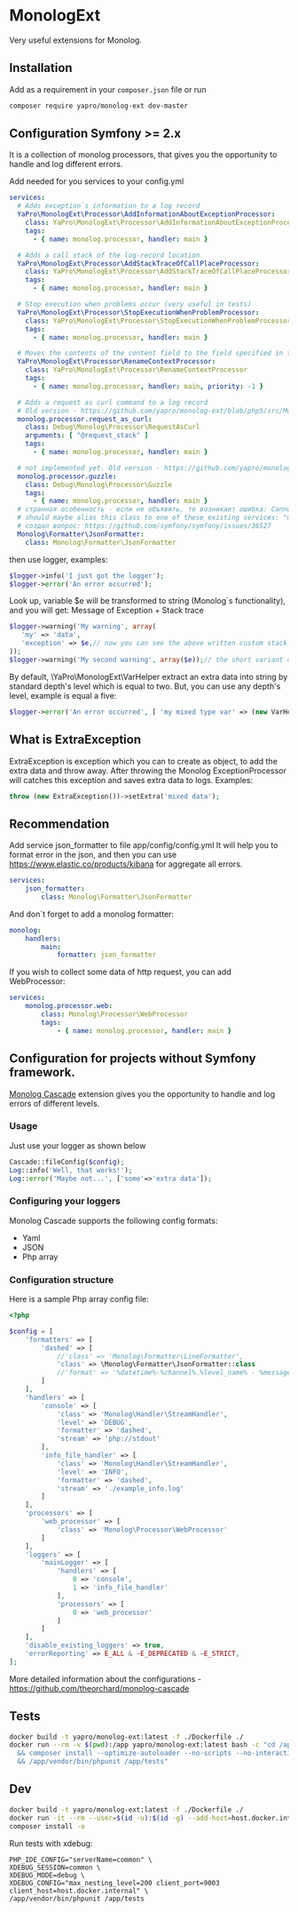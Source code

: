 MonologExt
===============
Very useful extensions for Monolog.

Installation
------------

Add as a requirement in your `composer.json` file or run
```sh
composer require yapro/monolog-ext dev-master
```

Configuration Symfony >= 2.x
------------

It is a collection of monolog processors, that gives you the opportunity to handle and log different errors.

Add needed for you services to your config.yml

```yml
services:
  # Adds exception`s information to a log record
  YaPro\MonologExt\Processor\AddInformationAboutExceptionProcessor:
    class: YaPro\MonologExt\Processor\AddInformationAboutExceptionProcessor
    tags:
      - { name: monolog.processor, handler: main }

  # Adds a call stack of the log-record location
  YaPro\MonologExt\Processor\AddStackTraceOfCallPlaceProcessor:
    class: YaPro\MonologExt\Processor\AddStackTraceOfCallPlaceProcessor
    tags:
      - { name: monolog.processor, handler: main }

  # Stop execution when problems occur (very useful in tests)
  YaPro\MonologExt\Processor\StopExecutionWhenProblemProcessor:
    class: YaPro\MonologExt\Processor\StopExecutionWhenProblemProcessor
    tags:
      - { name: monolog.processor, handler: main }

  # Moves the contents of the content field to the field specified in the processor constructor + removes the context field
  YaPro\MonologExt\Processor\RenameContextProcessor:
    class: YaPro\MonologExt\Processor\RenameContextProcessor
    tags:
      - { name: monolog.processor, handler: main, priority: -1 }

  # Adds a request as curl command to a log record
  # Old version - https://github.com/yapro/monolog-ext/blob/php5/src/Monolog/Processor/RequestAsCurl.php
  monolog.processor.request_as_curl:
    class: Debug\Monolog\Processor\RequestAsCurl
    arguments: [ "@request_stack" ]
    tags:
      - { name: monolog.processor, handler: main }

  # not implemented yet. Old version - https://github.com/yapro/monolog-ext/blob/php5/src/Monolog/Processor/Guzzle.php
  monolog.processor.guzzle:
    class: Debug\Monolog\Processor\Guzzle
    tags:
      - { name: monolog.processor, handler: main }
  # странная особенность - если не объявить, то возникает ошибка: Cannot autowire service, no such service exists. You
  # should maybe alias this class to one of these existing services: "monolog.formatter.json", "monolog.formatter.loggly".
  # создал вопрос: https://github.com/symfony/symfony/issues/36527
  Monolog\Formatter\JsonFormatter:
    class: Monolog\Formatter\JsonFormatter

```
then use logger, examples:

```php
$logger->info('I just got the logger');
$logger->error('An error occurred');
```

Look up, variable $e will be transformed to string (Monolog`s functionality), and you will get: Message of Exception + Stack trace
```php
$logger->warning('My warning', array(
   'my' => 'data',
   'exception' => $e,// now you can see the above written custom stack trace as a string
));
$logger->warning('My second warning', array($e));// the short variant of version which you can see the above
```
By default, \YaPro\MonologExt\VarHelper extract an extra data into string by standard depth's level which is equal
to two. But, you can use any depth's level, example is equal a five:
```php
$logger->error('An error occurred', [ 'my mixed type var' => (new VarHelper)->dump($myVar, 5) ] );
```

What is ExtraException
------------------------

ExtraException is exception which you can to create as object, to add the extra data and throw away. After throwing the 
Monolog ExceptionProcessor will catches this exception and saves extra data to logs. Examples:

```php
throw (new ExtraException())->setExtra('mixed data');
```

Recommendation
------------------------
Add service json_formatter to file app/config/config.yml
It will help you to format error in the json, and then you can use https://www.elastic.co/products/kibana for aggregate all errors.
```yml
services:
    json_formatter:
        class: Monolog\Formatter\JsonFormatter
```
And don`t forget to add a monolog formatter:
```yml
monolog:
    handlers:
        main:
            formatter: json_formatter
```
If you wish to collect some data of http request, you can add WebProcessor:
```yml
services:
    monolog.processor.web:
        class: Monolog\Processor\WebProcessor
        tags:
            - { name: monolog.processor, handler: main }
```

Configuration for projects without Symfony framework.
------------

[Monolog Cascade](https://github.com/theorchard/monolog-cascade) extension gives you the opportunity to 
handle and log errors of different levels.

### Usage

Just use your logger as shown below
```php
Cascade::fileConfig($config);
Log::info('Well, that works!');
Log::error('Maybe not...', ['some'=>'extra data']);
```

### Configuring your loggers

Monolog Cascade supports the following config formats:
- Yaml
- JSON
- Php array

### Configuration structure

Here is a sample Php array config file:

```php
<?php

$config = [
    'formatters' => [
        'dashed' => [
            //'class' => 'Monolog\Formatter\LineFormatter',
            'class' => \Monolog\Formatter\JsonFormatter::class
            //'format' => '%datetime%-%channel%.%level_name% - %message%'
        ]
    ],
    'handlers' => [
        'console' => [
            'class' => 'Monolog\Handler\StreamHandler',
            'level' => 'DEBUG',
            'formatter' => 'dashed',
            'stream' => 'php://stdout'
        ],
        'info_file_handler' => [
            'class' => 'Monolog\Handler\StreamHandler',
            'level' => 'INFO',
            'formatter' => 'dashed',
            'stream' => './example_info.log'
        ]
    ],
    'processors' => [
        'web_processor' => [
            'class' => 'Monolog\Processor\WebProcessor'
        ]
    ],
    'loggers' => [
        'mainLogger' => [
            'handlers' => [
                0 => 'console',
                1 => 'info_file_handler'
            ],
            'processors' => [
                0 => 'web_processor'
            ]
        ]
    ],
    'disable_existing_loggers' => true,
    'errorReporting' => E_ALL & ~E_DEPRECATED & ~E_STRICT,
];
```

More detailed information about the configurations - https://github.com/theorchard/monolog-cascade

Tests
------------
```sh
docker build -t yapro/monolog-ext:latest -f ./Dockerfile ./
docker run --rm -v $(pwd):/app yapro/monolog-ext:latest bash -c "cd /app \
  && composer install --optimize-autoloader --no-scripts --no-interaction \
  && /app/vendor/bin/phpunit /app/tests"
```

Dev
------------
```sh
docker build -t yapro/monolog-ext:latest -f ./Dockerfile ./
docker run -it --rm --user=$(id -u):$(id -g) --add-host=host.docker.internal:host-gateway -v $(pwd):/app -w /app yapro/monolog-ext:latest bash
composer install -o
```
Run tests with xdebug:
```shell
PHP_IDE_CONFIG="serverName=common" \
XDEBUG_SESSION=common \
XDEBUG_MODE=debug \
XDEBUG_CONFIG="max_nesting_level=200 client_port=9003 client_host=host.docker.internal" \
/app/vendor/bin/phpunit /app/tests
```
